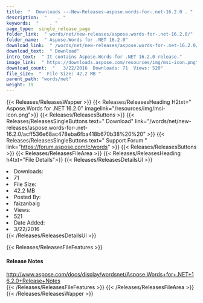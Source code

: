 ```yaml
---
title:  "  Downloads ---New-Releases-aspose.words-for-.net-16.2.0 . " 
description:  "    . " 
keywords:  "    . " 
page_type:  single_release_page
folder_link:  " words/net/new-releases/aspose.words-for-.net-16.2.0/"
folder_name:  " Aspose.Words for .NET 16.2.0"
download_link:  " /words/net/new-releases/aspose.words-for-.net-16.2.0/acff536e68ac478eba6fba418b670b38"
download_text:  " Download"
intro_text:  " It contains Aspose.Words for .NET 16.2.0 release."
image_link:  " https://downloads.aspose.com/resources/img/msi-icon.png"
download_count:  "   3/22/2016  Downloads: 71  Views: 520"
file_size:  "  File Size: 42.2 MB "
parent_path: "words/net"
weight: 19 
---
```


{{< Releases/ReleasesWapper >}}
  {{< Releases/ReleasesHeading H2txt=" Aspose.Words for .NET 16.2.0" imagelink="/resources/img/msi-icon.png">}}
  {{< Releases/ReleasesButtons >}}
    {{< Releases/ReleasesSingleButtons text=" Download" link="/words/net/new-releases/aspose.words-for-.net-16.2.0/acff536e68ac478eba6fba418b670b38%20%20" >}}
    {{< Releases/ReleasesSingleButtons text=" Support Forum " link="https://forum.aspose.com/c/words" >}}
  {{< Releases/ReleasesButtons >}}
  {{< Releases/ReleasesFileArea >}}
    {{< Releases/ReleasesHeading h4txt="File Details">}}
    {{< Releases/ReleasesDetailsUl >}}
             <li>Downloads:</li><li>71</li><li>File Size:</li><li>42.2 MB</li><li>Posted By:</li><li>faizanbaig</li><li>Views:</li><li>521</li><li>Date Added:</li><li>3/22/2016</li>
    {{< /Releases/ReleasesDetailsUl >}}

  {{< Releases/ReleasesFileFeatures >}}
      <h4>Release Notes</h4><div><a href="http://www.aspose.com/docs/display/wordsnet/Aspose.Words+for+.NET+16.2.0+Release+Notes">http://www.aspose.com/docs/display/wordsnet/Aspose.Words+for+.NET+16.2.0+Release+Notes</a></div>
  {{< /Releases/ReleasesFileFeatures >}}
 {{< /Releases/ReleasesFileArea >}}
{{< /Releases/ReleasesWapper >}}



